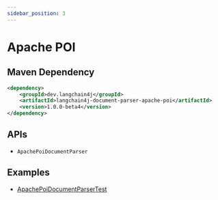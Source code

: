 ```yaml
---
sidebar_position: 3
---
```


# Apache POI


## Maven Dependency

```xml
<dependency>
    <groupId>dev.langchain4j</groupId>
    <artifactId>langchain4j-document-parser-apache-poi</artifactId>
    <version>1.0.0-beta4</version>
</dependency>
```


## APIs

- `ApachePoiDocumentParser`


## Examples

- [ApachePoiDocumentParserTest](https://github.com/langchain4j/langchain4j/blob/main/document-parsers/langchain4j-document-parser-apache-poi/src/test/java/dev/langchain4j/data/document/parser/apache/poi/ApachePoiDocumentParserTest.java)

